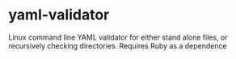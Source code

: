 yaml-validator
==============

Linux command line YAML validator for either stand alone files, or recursively checking directories. Requires Ruby as a dependence
